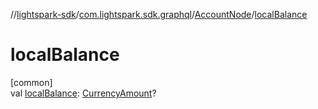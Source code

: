//[lightspark-sdk](../../../index.md)/[com.lightspark.sdk.graphql](../index.md)/[AccountNode](index.md)/[localBalance](local-balance.md)

# localBalance

[common]\
val [localBalance](local-balance.md): [CurrencyAmount](../../com.lightspark.sdk.model/-currency-amount/index.md)?
